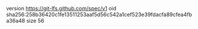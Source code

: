 version https://git-lfs.github.com/spec/v1
oid sha256:258b36420c1fe13511253aaf5d56c542a1cef523e39fdacfa89cfea4fba36a48
size 56
